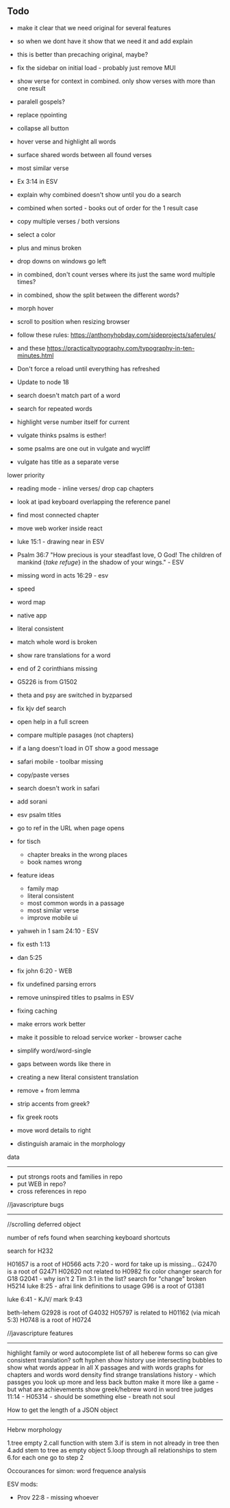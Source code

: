 ## Todo

-   make it clear that we need original for several features
-   so when we dont have it show that we need it and add explain
-   this is better than precaching original, maybe?
-   fix the sidebar on initial load - probably just remove MUI
-   show verse for context in combined. only show verses with more than one result

-   paralell gospels?
-   replace חׇpointing
-   collapse all button
-   hover verse and highlight all words
-   surface shared words between all found verses
-   most similar verse
-   Ex 3:14 in ESV
-   explain why combined doesn't show until you do a search
-   combined when sorted - books out of order for the 1 result case
-   copy multiple verses / both versions
-   select a color
-   plus and minus broken
-   drop downs on windows go left
-   in combined, don't count verses where its just the same word multiple times?
-   in combined, show the split between the different words?
-   morph hover
-   scroll to position when resizing browser
-   follow these rules: https://anthonyhobday.com/sideprojects/saferules/
-   and these https://practicaltypography.com/typography-in-ten-minutes.html
-   Don't force a reload until everything has refreshed
-   Update to node 18
-   search doesn't match part of a word
-   search for repeated words
-   highlight verse number itself for current
-   vulgate thinks psalms is esther!
-   some psalms are one out in vulgate and wycliff
-   vulgate has title as a separate verse

lower priority

-   reading mode - inline verses/ drop cap chapters
-   look at ipad keyboard overlapping the reference panel
-   find most connected chapter
-   move web worker inside react
-   luke 15:1 - drawing near in ESV
-   Psalm 36:7 "How precious is your steadfast love, O God! The children of mankind {_take refuge_} in the shadow of your wings." - ESV
-   missing word in acts 16:29 - esv
-   speed
-   word map
-   native app
-   literal consistent
-   match whole word is broken
-   show rare translations for a word
-   end of 2 corinthians missing
-   G5226 is from G1502
-   theta and psy are switched in byzparsed

-   fix kjv def search
-   open help in a full screen

-   compare multiple pasages (not chapters)
-   if a lang doesn't load in OT show a good message
-   safari mobile - toolbar missing
-   copy/paste verses
-   search doesn't work in safari
-   add sorani
-   esv psalm titles
-   go to ref in the URL when page opens

-   for tisch

    -   chapter breaks in the wrong places
    -   book names wrong

-   feature ideas

    -   family map
    -   literal consistent
    -   most common words in a passage
    -   most similar verse
    -   improve mobile ui

-   yahweh in 1 sam 24:10 - ESV
-   fix esth 1:13
-   dan 5:25

-   fix john 6:20 - WEB

-   fix undefined parsing errors
-   remove uninspired titles to psalms in ESV
-   fixing caching
-   make errors work better

-   make it possible to reload service worker - browser cache
-   simplify word/word-single
-   gaps between words like there in

-   creating a new literal consistent translation
-   remove + from lemma
-   strip accents from greek?
-   fix greek roots
-   move word details to right
-   distinguish aramaic in the morphology

data

---

-   put strongs roots and families in repo
-   put WEB in repo?
-   cross references in repo

//javascripture bugs

---

//scrolling deferred object

number of refs found when searching
keyboard shortcuts

search for H232

H01657 is a root of H0566
acts 7:20 - word for take up is missing...
G2470 is a root of G2471
H02620 not related to H0982
fix color changer
search for G18 G2041 - why isn't 2 Tim 3:1 in the list?
search for "change" broken
H5214
luke 8:25 - afrai
link definitions to usage
G96 is a root of G1381

luke 6:41 - KJV/
mark 9:43

beth-lehem
G2928 is root of G4032
H05797 is related to H01162 (via micah 5:3)
H0748 is a root of H0724

//javascripture features

---

highlight family or word
autocomplete
list of all heberew forms so can give consistent translation?
soft hyphen
show history
use intersecting bubbles to show what words appear in all X passages and with words
graphs for chapters and words
word density
find strange translations
history - which passges you look up more and less
back button
make it more like a game - but what are achievements
show greek/hebrew word in word tree
judges 11:14 - H05314 - should be something else - breath not soul

How to get the length of a JSON object

---

Hebrw morphology

1.tree empty
2.call function with stem
3.if is stem in not already in tree then
4.add stem to tree as empty object
5.loop through all relationships to stem
6.for each one go to step 2

Occourances for simon:
word frequence analysis

ESV mods:

-   Prov 22:8 - missing whoever
